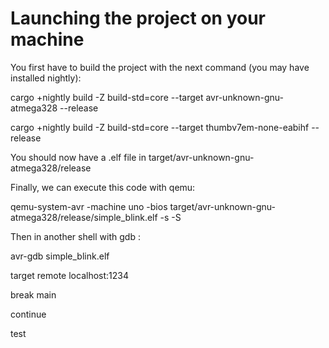 # Launching the project on your machine

You first have to build the project with the next command (you may have installed nightly):

cargo +nightly build -Z build-std=core --target avr-unknown-gnu-atmega328 --release

cargo +nightly build -Z build-std=core --target thumbv7em-none-eabihf --release

You should now have a .elf file in target/avr-unknown-gnu-atmega328/release

Finally, we can execute this code with qemu:

qemu-system-avr -machine uno -bios target/avr-unknown-gnu-atmega328/release/simple_blink.elf -s -S

Then in another shell with gdb : 

avr-gdb simple_blink.elf

target remote localhost:1234

break main

continue


test



